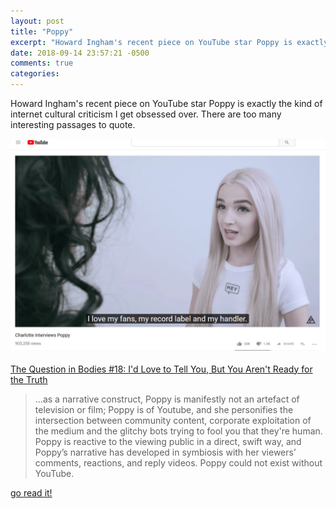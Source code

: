 ```yaml
---
layout: post
title: "Poppy"
excerpt: "Howard Ingham's recent piece on YouTube star Poppy is exactly the kind of internet cultural criticism I get obsessed over"
date: 2018-09-14 23:57:21 -0500
comments: true
categories: 
---
```


Howard Ingham's recent piece on YouTube star Poppy is exactly the kind of internet cultural criticism I get obsessed over. There are too many interesting passages to quote.

![](/assets/2018/09/handler.jpg)

[The Question in Bodies #18: I'd Love to Tell You, But You Aren't Ready for the Truth](https://www.room207press.com/2018/09/the-question-in-bodies-18-id-love-to.html)

>...as a narrative construct, Poppy is manifestly not an artefact of television or film; Poppy is of Youtube, and she personifies the intersection between community content, corporate exploitation of the medium and the glitchy bots trying to fool you that they're human. Poppy is reactive to the viewing public in a direct, swift way, and Poppy’s narrative has developed in symbiosis with her viewers’ comments, reactions, and reply videos. Poppy could not exist without YouTube. 

[go read it!](https://www.room207press.com/2018/09/the-question-in-bodies-18-id-love-to.html)